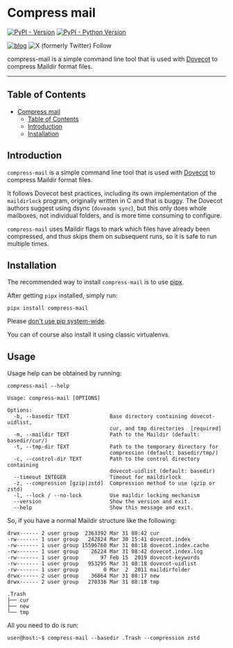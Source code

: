 # Compress mail

[![PyPI - Version](https://img.shields.io/pypi/v/compress-mail.svg)](https://pypi.org/project/compress-mail)
[![PyPI - Python Version](https://img.shields.io/pypi/pyversions/compress-mail.svg)](https://pypi.org/project/compress-mail)

[![blog](https://img.shields.io/badge/blog-Nerd%20stuff-blue)](https://blog.lucid.net.au/category/nerd-stuff/)
![X (formerly Twitter) Follow](https://img.shields.io/twitter/follow/lingfish)

compress-mail is a simple command line tool that is used with [Dovecot](https://www.dovecot.org/) to compress Maildir
format files.

-----

## Table of Contents
<!-- TOC -->
* [Compress mail](#compress-mail)
  * [Table of Contents](#table-of-contents)
  * [Introduction](#introduction)
  * [Installation](#installation)
<!-- TOC -->

## Introduction

`compress-mail` is a simple command line tool that is used with [Dovecot](https://www.dovecot.org/) to compress Maildir
format files.

It follows Dovecot best practices, including its own implementation of the `maildirlock` program, originally written in
C and that is buggy. The Dovecot authors suggest using dsync (`doveadm sync`), but this only does whole mailboxes, not
individual folders, and is more time consuming to configure.

`compress-mail` uses Maildir flags to mark which files have already been compressed, and thus skips them on subsequent
runs, so it is safe to run multiple times.

## Installation

The recommended way to install `compress-mail` is to use [pipx](https://pipx.pypa.io/stable/).

After getting `pipx` installed, simply run:

```console
pipx install compress-mail
```

Please [don't use pip system-wide](https://docs.python.org/3.11/installing/index.html#installing-into-the-system-python-on-linux).

You can of course also install it using classic virtualenvs.

## Usage

Usage help can be obtained by running:

```console
compress-mail --help

Usage: compress-mail [OPTIONS]

Options:
  -b, --basedir TEXT             Base directory containing dovecot-uidlist,
                                 cur, and tmp directories  [required]
  -m, --maildir TEXT             Path to the Maildir (default: basedir/cur/)
  -t, --tmp-dir TEXT             Path to the temporary directory for
                                 compression (default: basedir/tmp/)
  -c, --control-dir TEXT         Path to the control directory containing
                                 dovecot-uidlist (default: basedir)
  --timeout INTEGER              Timeout for maildirlock
  -z, --compression [gzip|zstd]  Compression method to use (gzip or zstd)
  -l, --lock / --no-lock         Use maildir locking mechanism
  --version                      Show the version and exit.
  --help                         Show this message and exit.
```

So, if you have a normal Maildir structure like the following:

```console
drwx------ 2 user group  2363392 Mar 31 08:42 cur
-rw------- 1 user group   242824 Mar 30 15:41 dovecot.index
-rw------- 1 user group 15596760 Mar 31 08:18 dovecot.index.cache
-rw------- 1 user group    26224 Mar 31 08:42 dovecot.index.log
-rw------- 1 user group       97 Feb 15  2019 dovecot-keywords
-rw------- 1 user group   953295 Mar 31 08:18 dovecot-uidlist
-rw------- 1 user group        0 Mar  2  2011 maildirfolder
drwx------ 2 user group    36864 Mar 31 08:17 new
drwx------ 2 user group   270336 Mar 31 08:18 tmp

.Trash
├── cur
├── new
└── tmp
```

All you need to do is run:

```console
user@host:~$ compress-mail --basedir .Trash --compression zstd
```